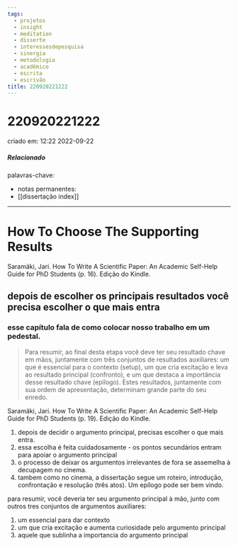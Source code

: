 ```yaml
---
tags:
  - projetos
  - insight
  - meditation
  - disserte
  - interessesdepesquisa
  - sinergia
  - metodologia
  - acadêmico
  - escrita
  - escrivão
title: 220920221222
---
```


# 220920221222

criado em: 12:22 2022-09-22

##### Relacionado

palavras-chave: 

- notas permanentes: 
- [[dissertação index]]

---

# How To Choose The Supporting Results

Saramäki, Jari. How To Write A Scientific Paper: An Academic Self-Help Guide for PhD Students (p. 16). Edição do Kindle. 

## depois de escolher os principais resultados você precisa escolher o que mais entra

### esse capítulo fala de como colocar nosso trabalho em um pedestal.

>Para resumir, ao final desta etapa você deve ter seu resultado chave em mãos, juntamente com três conjuntos de resultados auxiliares: um que é essencial para o contexto (setup), um que cria excitação e leva ao resultado principal (confronto), e um que destaca a importância desse resultado chave (epílogo). Estes resultados, juntamente com sua ordem de apresentação, determinam grande parte do seu enredo.

Saramäki, Jari. How To Write A Scientific Paper: An Academic Self-Help Guide for PhD Students (p. 19). Edição do Kindle. 

1. depois de decidir o argumento principal, precisas escolher o que mais entra.
2. essa escolha é feita cuidadosamente - os pontos secundários entram para apoiar o argumento principal
3. o processo de deixar os argumentos irrelevantes de fora se assemelha à decupagem no cinema.
4. tambem como no cinema, a dissertação segue um roteiro, introdução, confrontação e resolução (três atos). Um epílogo pode ser bem vindo.

para resumir, você deveria ter seu argumento principal à mão, junto com outros tres conjuntos de argumentos auxiliares: 

1. um essencial para dar contexto
2. um que cria excitação e aumenta curiosidade pelo argumento principal
3. aquele que sublinha a importancia do argumento principal
